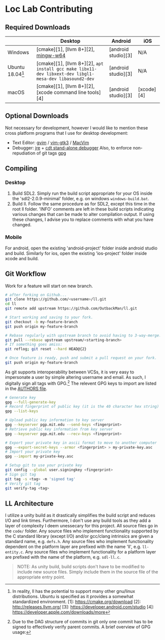 # Loc Lab Contributing

## Required Downloads
|                    | Desktop                                                                           | Android             | iOS        |
| ------------------ | --------------------------------------------------------------------------------- | ------------------- | ---------- |
| Windows            | [cmake][1], [llvm 8+][2], [mingw-w64](https://sourceforge.net/projects/mingw-w64) | [android studio][3] | N/A        |
| Ubuntu 18.04[^1] | [cmake][1], [llvm 8+][2], `apt install gcc make libx11-dev libxext-dev libgl1-mesa-dev libasound2-dev`                                                        | [android studio][3] | N/A        |
| macOS              | [cmake][1], [llvm 8+][2], [xcode command line tools][4]                           | [android studio][3] | [xcode][4] |

[^1]: In reality, ll has the potential to support many other gnu/linux distributions. Ubuntu is specified as it provides a somewhat standardized environment.
[1]: https://cmake.org/download
[2]: http://releases.llvm.org/
[3]: https://developer.android.com/studio
[4]: https://developer.apple.com/downloads/more

## Optional Downloads
Not necessary for development, however I would like to mention these cross platform programs that I use for desktop development:
* Text Editor: [gvim](https://www.vim.org/download.php) / [vim-gtk3](https://packages.ubuntu.com/xenial/vim-gtk3) / [MacVim](https://github.com/macvim-dev/macvim) 
* Debugger: [jre](https://www.oracle.com/technetwork/java/javase/downloads/jre8-downloads-2133155.html) + [cdt stand-alone debugger](https://www.eclipse.org/cdt/downloads.php)
Also, to enforce non-repudiation of git tags [gpg](https://gnupg.org/download/)

## Compiling
### Desktop
1. Build SDL2. Simply run the build script appropriate for your OS inside the 'sdl2-2.0.9-minimal' folder, e.g. on windows `windows-build.bat`.
2. Build ll. Follow the same procedure as for SDL2, except this time in the root ll folder.
'INFO' comments are left in these build scripts indicating various changes that can be made to alter compilation output. If using these changes, I advise you to replace comments with what you have changed.
### Mobile
For android, open the existing 'android-project' folder inside android studio and build. 
Similarly for ios, open the existing 'ios-project' folder inside xcode and build. 

## Git Workflow 
Work for a feature will start on new branch.
```bash
# after forking on Github...
git clone https://github.com/<username>/ll.git
cd ll
git remote add upstream https://github.com/OutbackMan/ll.git

# Start working and saving to your fork.
git checkout -b my-feature-branch
git push origin my-feature-branch 

# Rebase regularly with upstream branch to avoid having to 3-way-merge.
git pull --rebase upstream upstream/<starting-branch>
# If something goes amiss:
git reflog; git reset --hard HEAD@{2}

# Once feature is ready, push and submit a pull request on your fork.
git push origin my-feature-branch
```

As git supports interoperability between VCSs, it is very easy to impersonate a user by simple altering username and email. As such, I digitally sign all tags with GPG.[^2]
The relevent GPG keys to import are listed in the [AUTHORS file](AUTHORS.md).
[^2]: Due to the DAG structure of commits in git only one commit has to be signed to effectively verify parent commits.
A brief overview of GPG usage:
```bash
# Generate key
gpg --full-generate-key
# Record fingerprint of public key (it is the 40 character hex string)
gpg --list-keys

# Upload public key information to key server
gpg --keyserver pgp.mit.edu --send-keys <fingerprint>
# Retrieve public key information from key server
gpg --keyserver pgp.mit.edu --recv-keys <fingerprint>

# Export your private key in ascii format to move to another computer
gpg --export-secret-keys --armor <fingerprint> > my-private-key.asc
# Import your private key
gpg --import my-private-key.asc

# Setup git to use your private key 
git config --global user.signingkey <fingerprint>
# Sign git tag
git tag -s <tag> -m 'signed tag'
# Verify git tag
git verify-tag <tag>
```

## LL Architecture
I utilize a unity build as it drastically simplifies the build script and reduces I/O and link times.
Furthermore, I don't use any build tools as they add a layer of complexity I deem unessecary for this project.
All source files go in the `code/` folder. 
Any source files who implement functionality supported by the C standard library (except I/O) and/or gcc/clang intrinsics are given a standard name, e.g. `defs.h`.
Any source files who implement functionality dependent on the platform layer are prefixed with the name 'll', e.g. `ll-entity.c`.
Any source files who implement functionality for a platform layer are prefixed with the name of the platform, e.g. `sdl-ll.c`.

> NOTE: As unity build, build scripts don't have to be modified to include new source files. Simply include them in the source file of the appropriate entry point.
